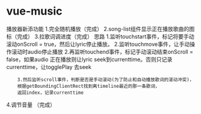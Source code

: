# vue-music

播放器新添功能
1.完全随机播放（完成）
2.song-list组件显示正在播放歌曲的图标（完成）
3.拉歌词调进度（完成）
    思路
        1.监听touchstart事件，标记将要手动滚动onScroll = true，然后让lyric停止播放。
        2.监听touchmove事件，让手动操作滚动时audio停止播放
        2.再监听touchend事件，标记手动滚动结束onScroll = false，如果audio
        正在播放则让lyric seek到currenttime。否则只记录currenttime，让togglePlay
        去seek

        3.然后监听scroll事件，判断是否是手动滚动(为了防止和自动播放歌词的滚动冲突)，
        根据getBoundingClientRect找到离timeline最近的那一条歌词，
        返回index，记录currenttime

4.调节音量 （完成）
